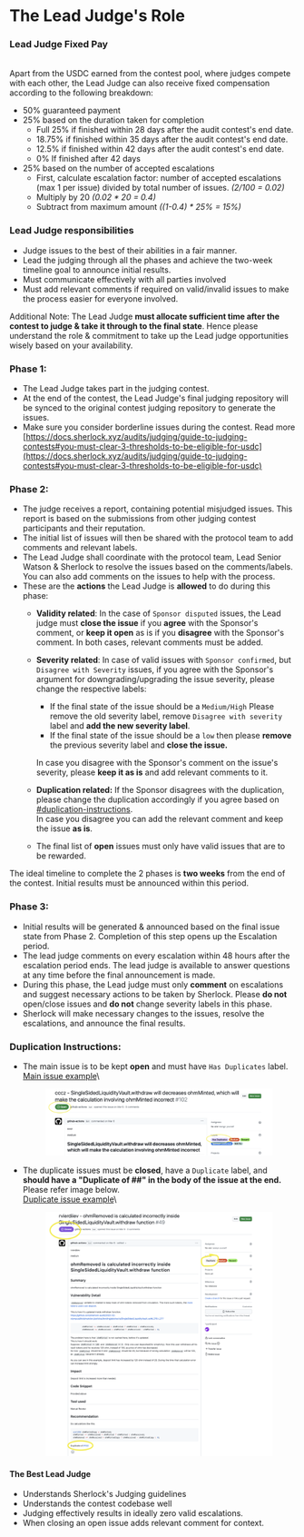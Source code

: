 # The Lead Judge's Role

### Lead Judge Fixed Pay

\
Apart from the USDC earned from the contest pool, where judges compete with each other, the Lead Judge can also receive fixed compensation according to the following breakdown:

* 50% guaranteed payment
* 25% based on the duration taken for completion
  * Full 25% if finished within 28 days after the audit contest's end date.
  * 18.75% if finished within 35 days after the audit contest's end date.
  * 12.5% if finished within 42 days after the audit contest's end date.
  * 0% If finished after 42 days
* 25% based on the number of accepted escalations
  * First, calculate escalation factor: number of accepted escalations (max 1 per issue) divided by total number of issues. _(2/100 = 0.02)_
  * Multiply by 20  _(0.02 \* 20 = 0.4)_&#x20;
  * Subtract from maximum amount _((1-0.4) \* 25% = 15%)_

### Lead Judge responsibilities

* Judge issues to the best of their abilities in a fair manner.
* Lead the judging through all the phases and achieve the two-week timeline goal to announce initial results.
* Must communicate effectively with all parties involved
* Must add relevant comments if required on valid/invalid issues to make the process easier for everyone involved.

Additional Note: The Lead Judge **must allocate sufficient time after the contest to judge & take it through to the final state**. Hence please understand the role & commitment to take up the Lead judge opportunities wisely based on your availability.

### Phase 1:

* The Lead Judge takes part in the judging contest.
* At the end of the contest, the Lead Judge's final judging repository will be synced to the original contest judging repository to generate the issues.
* Make sure you consider borderline issues during the contest. Read more [https://docs.sherlock.xyz/audits/judging/guide-to-judging-contests#you-must-clear-3-thresholds-to-be-eligible-for-usdc](https://docs.sherlock.xyz/audits/judging/guide-to-judging-contests#you-must-clear-3-thresholds-to-be-eligible-for-usdc)

### Phase 2:

* The judge receives a report, containing potential misjudged issues. This report is based on the submissions from other judging contest participants and their reputation.&#x20;
* The initial list of issues will then be shared with the protocol team to add comments and relevant labels.
* The Lead Judge shall coordinate with the protocol team, Lead Senior Watson & Sherlock to resolve the issues based on the comments/labels. You can also add comments on the issues to help with the process.
* These are the **actions** the Lead Judge is **allowed** to do during this phase:&#x20;
  * &#x20;**Validity related**: In the case of `Sponsor disputed` issues, the Lead judge must **close the issue** if you **agree** with the Sponsor's comment, or **keep it open** as is if you **disagree** with the Sponsor's comment. In both cases, relevant comments must be added.&#x20;
  *   **Severity related**: In case of valid issues with `Sponsor confirmed`, but `Disagree with Severity` issues, if you agree with the Sponsor's argument for downgrading/upgrading the issue severity, please change the respective labels:

      * If the final state of the issue should be a `Medium/High` Please remove the old severity label, remove `Disagree with severity` label and **add the new severity label**.&#x20;
      * If the final state of the issue should be a `low` then please **remove** the previous severity label and **close the issue.**

      In case you disagree with the Sponsor's comment on the issue's severity, please **keep it as is** and add relevant comments to it.&#x20;
  * **Duplication related:** If the Sponsor disagrees with the duplication, please change the duplication accordingly if you agree based on [#duplication-instructions](the-lead-judges-role.md#duplication-instructions "mention").  \
    In case you disagree you can add the relevant comment and keep the issue **as is**.
  * The final list of **open** issues must only have valid issues that are to be rewarded.&#x20;

The ideal timeline to complete the 2 phases is **two weeks** from the end of the contest. Initial results must be announced within this period.

### Phase 3:

* Initial results will be generated & announced based on the final issue state from Phase 2. Completion of this step opens up the Escalation period.
* The lead judge comments on every escalation within 48 hours after the escalation period ends. The lead judge is available to answer questions at any time before the final announcement is made.
* During this phase, the Lead judge must only **comment** on escalations and suggest necessary actions to be taken by Sherlock. Please **do not** open/close issues and **do not** change severity labels in this phase.&#x20;
* Sherlock will make necessary changes to the issues, resolve the escalations, and announce the final results.

### Duplication Instructions:

*   The main issue is to be kept **open** and must have `Has Duplicates` label.  \
    [Main issue example](https://github.com/sherlock-audit/2023-02-olympus-judging/issues/49)\


    <figure><img src="../../.gitbook/assets/Screenshot 2023-05-31 at 12.12.10 PM.png" alt=""><figcaption></figcaption></figure>
*   The duplicate issues must be **closed**, have a `Duplicate` label, and **should have a "Duplicate of ##" in the body of the issue at the end.** Please refer image below. \
    [Duplicate issue example](https://github.com/sherlock-audit/2023-02-olympus-judging/issues/49)\


    <figure><img src="../../.gitbook/assets/Screenshot 2023-05-31 at 12.14.42 PM.png" alt=""><figcaption></figcaption></figure>

#### The Best Lead Judge

* Understands Sherlock's Judging guidelines
* Understands the contest codebase well
* Judging effectively results in ideally zero valid escalations.
* When closing an open issue adds relevant comment for context.
